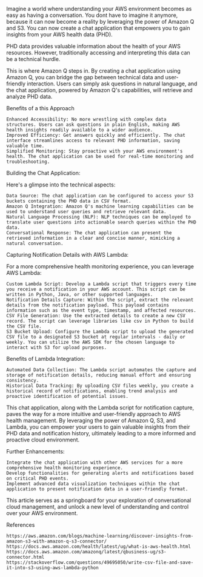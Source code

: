 Imagine a world where understanding your AWS environment becomes as easy as having a conversation. You dont have to imagine it anymore, because it can now become a reality by leveraging the power of Amazon Q and S3. You can now create a chat application that empowers you to gain insights from your AWS health data (PHD).

PHD data provides valuable information about the health of your AWS resources. However, traditionally accessing and interpreting this data can be a technical hurdle.

This is where Amazon Q steps in. By creating a chat application using Amazon Q, you can bridge the gap between technical data and user-friendly interaction. Users can simply ask questions in natural language, and the chat application, powered by Amazon Q's capabilities, will retrieve and analyze PHD data.


Benefits of a this Approach

    Enhanced Accessibility: No more wrestling with complex data structures. Users can ask questions in plain English, making AWS health insights readily available to a wider audience.
    Improved Efficiency: Get answers quickly and efficiently. The chat interface streamlines access to relevant PHD information, saving valuable time.
    Simplified Monitoring: Stay proactive with your AWS environment's health. The chat application can be used for real-time monitoring and troubleshooting.


Building the Chat Application:

Here's a glimpse into the technical aspects:

    Data Source: The chat application can be configured to access your S3 buckets containing the PHD data in CSV format.
    Amazon Q Integration: Amazon Q's machine learning capabilities can be used to understand user queries and retrieve relevant data.
    Natural Language Processing (NLP): NLP techniques can be employed to translate user questions into actionable search queries within the PHD data.
    Conversational Response: The chat application can present the retrieved information in a clear and concise manner, mimicking a natural conversation.


Capturing Notification Details with AWS Lambda:

For a more comprehensive health monitoring experience, you can leverage AWS Lambda:

    Custom Lambda Script: Develop a Lambda script that triggers every time you receive a notification in your AWS account. This script can be written in Python, Java, or other supported languages.
    Notification Details Capture: Within the script, extract the relevant details from the notification payload. This payload contains information such as the event type, timestamp, and affected resources.
    CSV File Generation: Use the extracted details to create a new CSV record. The script can leverage libraries like csv in Python to build the CSV file.
    S3 Bucket Upload: Configure the Lambda script to upload the generated CSV file to a designated S3 bucket at regular intervals - daily or weekly. You can utilize the AWS SDK for the chosen language to interact with S3 for upload purposes.


Benefits of Lambda Integration:

    Automated Data Collection: The Lambda script automates the capture and storage of notification details, reducing manual effort and ensuring consistency.
    Historical Data Tracking: By uploading CSV files weekly, you create a historical record of notifications, enabling trend analysis and proactive identification of potential issues.

This chat application, along with the Lambda script for notification capture, paves the way for a more intuitive and user-friendly approach to AWS health management. By leveraging the power of Amazon Q, S3, and Lambda, you can empower your users to gain valuable insights from their PHD data and notification history, ultimately leading to a more informed and proactive cloud environment.


Further Enhancements:

    Integrate the chat application with other AWS services for a more comprehensive health monitoring experience.
    Develop functionalities for generating alerts and notifications based on critical PHD events.
    Implement advanced data visualization techniques within the chat application to present notification data in a user-friendly format.

This article serves as a springboard for your exploration of conversational cloud management, and unlock a new level of understanding and control over your AWS environment.


References

    https://aws.amazon.com/blogs/machine-learning/discover-insights-from-amazon-s3-with-amazon-q-s3-connector/
    https://docs.aws.amazon.com/health/latest/ug/what-is-aws-health.html
    https://docs.aws.amazon.com/amazonq/latest/qbusiness-ug/s3-connector.html
    https://stackoverflow.com/questions/49695050/write-csv-file-and-save-it-into-s3-using-aws-lambda-python
